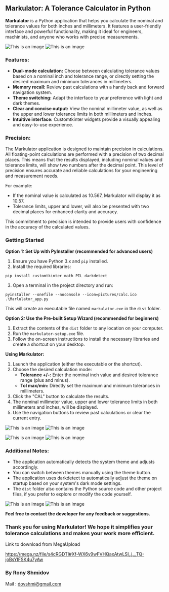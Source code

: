 ## Markulator: A Tolerance Calculator in Python

**Markulator** is a Python application that helps you calculate the nominal and tolerance values for both inches and millimeters. It features a user-friendly interface and powerful functionality, making it ideal for engineers, machinists, and anyone who works with precise measurements.

![This is an image](Screenshots/full_frame1.png)    ![This is an image](Screenshots/full_frame2.png)

### Features:

* **Dual-mode calculation:** Choose between calculating tolerance values based on a nominal inch and tolerance range, or directly setting the desired maximum and minimum tolerances in millimeters.
* **Memory recall:** Review past calculations with a handy back and forward navigation system.
* **Theme switching:** Adapt the interface to your preference with light and dark themes.
* **Clear and concise output:** View the nominal millimeter value, as well as the upper and lower tolerance limits in both millimeters and inches.
* **Intuitive interface:** Customtkinter widgets provide a visually appealing and easy-to-use experience.

### Precision:
The Markulator application is designed to maintain precision in calculations. All floating-point calculations are performed with a precision of two decimal places. This means that the results displayed, including nominal values and tolerance limits, will show two numbers after the decimal point. This level of precision ensures accurate and reliable calculations for your engineering and measurement needs.

For example:
- If the nominal value is calculated as 10.567, Markulator will display it as 10.57.
- Tolerance limits, upper and lower, will also be presented with two decimal places for enhanced clarity and accuracy.

This commitment to precision is intended to provide users with confidence in the accuracy of the calculated values.

### Getting Started

**Option 1: Set Up with PyInstaller (recommended for advanced users)**

1. Ensure you have Python 3.x and `pip` installed.
2. Install the required libraries:

```
pip install customtkinter math PIL darkdetect
```

3. Open a terminal in the project directory and run:

```
pyinstaller --onefile --noconsole --icon=pictures/calc.ico .\Marlulator_app.py
```

This will create an executable file named `markulator.exe` in the `dist` folder.

**Option 2: Use the Pre-built Setup Wizard (recommended for beginners)**

1. Extract the contents of the `dist` folder to any location on your computer.
2. Run the `markulator-setup.exe` file.
3. Follow the on-screen instructions to install the necessary libraries and create a shortcut on your desktop.

**Using Markulator:**

1. Launch the application (either the executable or the shortcut).
2. Choose the desired calculation mode:
    * **Tolerance +/-:** Enter the nominal inch value and desired tolerance range (plus and minus).
    * **Tol max/min:** Directly set the maximum and minimum tolerances in millimeters.
3. Click the "CAL" button to calculate the results.
4. The nominal millimeter value, upper and lower tolerance limits in both millimeters and inches, will be displayed.
5. Use the navigation buttons to review past calculations or clear the current entry.

![This is an image](Screenshots/before_enter_frame1.png)  ![This is an image](Screenshots/after_enter_frame1_cal.png) 

![This is an image](Screenshots/before_enter_frame2.png) ![This is an image](Screenshots/after_enter_frame2.png)

### Additional Notes:

* The application automatically detects the system theme and adjusts accordingly. 
* You can switch between themes manually using the theme button.
* The application uses darkdetect to automatically adjust the theme on startup based on your system's dark mode settings.
* The `dist` folder also contains the Python source code and other project files, if you prefer to explore or modify the code yourself.


![This is an image](Screenshots/full_frame1_theme.png) ![This is an image](Screenshots/white_mode.png)


**Feel free to contact the developer for any feedback or suggestions.**

### Thank you for using Markulator! We hope it simplifies your tolerance calculations and makes your work more efficient.
Link to download from MegaUpload

https://mega.nz/file/s4cRGDTI#Xf-WX6y9wFVHQaxAtwLSI_j__TQ-joBsYIFSK4u7yAw
### By Rony Shmidov
Mail : dovshmi@gmail.com
